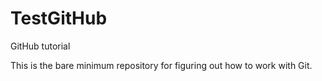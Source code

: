 # TestGitHub
GitHub tutorial

This is the bare minimum repository for figuring out how
to work with Git.

